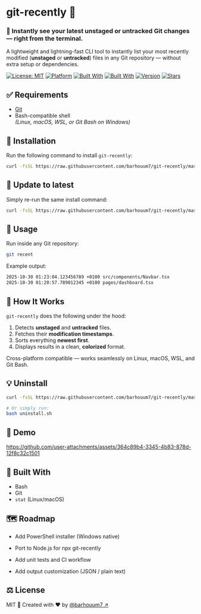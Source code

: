 # git-recently 🧠

### 🧠 Instantly see your latest unstaged or untracked Git changes — right from the terminal.

A lightweight and lightning-fast CLI tool to instantly list your most recently modified (**unstaged** or **untracked**) files in any Git repository — without extra setup or dependencies.

[![License: MIT](https://img.shields.io/badge/License-MIT-green.svg)](https://github.com/barhouum7/git-recently/blame/master/LICENSE)
[![Platform](https://img.shields.io/badge/platform-Linux%20%7C%20macOS%20%7C%20WSL%20%7C%20Git%20Bash-blue)](https://github.com/barhouum7/git-recently)
[![Built With](https://img.shields.io/badge/built%20with-Bash-yellow)](https://github.com/barhouum7/git-recently)
[![Built With](https://img.shields.io/badge/Release-Stable-brightgreen.svg)](https://github.com/barhouum7/git-recently/releases/tag/v1.0.0)
[![Version](https://img.shields.io/badge/version-1.0.0-blue)](https://github.com/barhouum7/git-recently/releases/tag/v1.0.0)
[![Stars](https://img.shields.io/github/stars/barhouum7/git-recently?style=social)](https://github.com/barhouum7/git-recently/stargazers)

## ✅ Requirements
- [Git](https://git-scm.com/)
- Bash-compatible shell  
  *(Linux, macOS, WSL, or Git Bash on Windows)*

## 🚀 Installation
Run the following command to install `git-recently`:
```bash
curl -fsSL https://raw.githubusercontent.com/barhouum7/git-recently/master/install.sh | bash
```

## 🔄 Update to latest
Simply re-run the same install command:
```bash
curl -fsSL https://raw.githubusercontent.com/barhouum7/git-recently/master/install.sh | bash
```

## 🧩 Usage
Run inside any Git repository:
```bash
git recent
```

Example output:
```bash
2025-10-30 01:23:04.123456789 +0100 src/components/Navbar.tsx
2025-10-30 01:20:57.789012345 +0100 pages/dashboard.tsx
```

## 🧱 How It Works

`git-recently` does the following under the hood:
1. Detects **unstaged** and **untracked** files.
2. Fetches their **modification timestamps**.
3. Sorts everything **newest first**.
4. Displays results in a clean, **colorized** format.

Cross-platform compatible — works seamlessly on Linux, macOS, WSL, and Git Bash.

## 💡 Uninstall
```bash
curl -fsSL https://raw.githubusercontent.com/barhouum7/git-recently/master/uninstall.sh | bash

# Or simply run:
bash uninstall.sh
```

## 📸 Demo

https://github.com/user-attachments/assets/364c89b4-3345-4b83-878d-12f8c32c1501

<!-- <a href="https://youtu.be/QZynN_iFDIY"><img src="https://github.com/barhouum7/git-recently/blob/master/Git-Recently_Demo.gif?raw=true" alt="Watch the demo" width="700" height="370"></a> -->


## 🧠 Built With
- Bash
- Git
- `stat` (Linux/macOS)

## 🗺️ Roadmap

- Add PowerShell installer (Windows native)

- Port to Node.js for npx git-recently

- Add unit tests and CI workflow

- Add output customization (JSON / plain text)

## ⚖️ License

MIT 📜 Created with ❤️ by [@barhouum7 ↗](https://github.com/barhouum7)
